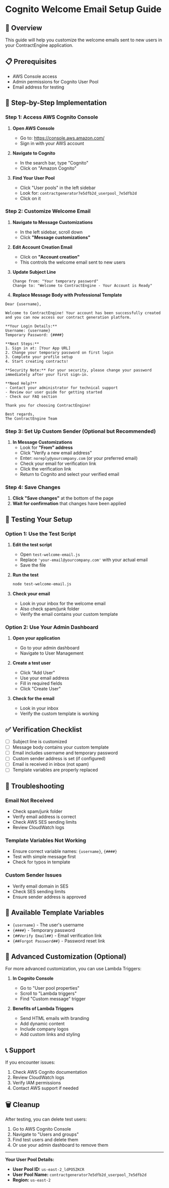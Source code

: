 # Cognito Welcome Email Setup Guide

## 🎯 Overview
This guide will help you customize the welcome emails sent to new users in your ContractEngine application.

## 📋 Prerequisites
- AWS Console access
- Admin permissions for Cognito User Pool
- Email address for testing

## 🚀 Step-by-Step Implementation

### Step 1: Access AWS Cognito Console

1. **Open AWS Console**
   - Go to: https://console.aws.amazon.com/
   - Sign in with your AWS account

2. **Navigate to Cognito**
   - In the search bar, type "Cognito"
   - Click on "Amazon Cognito"

3. **Find Your User Pool**
   - Click "User pools" in the left sidebar
   - Look for: `contractgenerator7e5dfb2d_userpool_7e5dfb2d`
   - Click on it

### Step 2: Customize Welcome Email

1. **Navigate to Message Customizations**
   - In the left sidebar, scroll down
   - Click **"Message customizations"**

2. **Edit Account Creation Email**
   - Click on **"Account creation"**
   - This controls the welcome email sent to new users

3. **Update Subject Line**
   ```
   Change from: "Your temporary password"
   Change to: "Welcome to ContractEngine - Your Account is Ready"
   ```

4. **Replace Message Body with Professional Template**

```
Dear {username},

Welcome to ContractEngine! Your account has been successfully created and you can now access our contract generation platform.

**Your Login Details:**
Username: {username}
Temporary Password: {####}

**Next Steps:**
1. Sign in at: [Your App URL]
2. Change your temporary password on first login
3. Complete your profile setup
4. Start creating contracts!

**Security Note:** For your security, please change your password immediately after your first sign-in.

**Need Help?**
- Contact your administrator for technical support
- Review our user guide for getting started
- Check our FAQ section

Thank you for choosing ContractEngine!

Best regards,
The ContractEngine Team
```

### Step 3: Set Up Custom Sender (Optional but Recommended)

1. **In Message Customizations**
   - Look for **"From" address**
   - Click "Verify a new email address"
   - Enter: `noreply@yourcompany.com` (or your preferred email)
   - Check your email for verification link
   - Click the verification link
   - Return to Cognito and select your verified email

### Step 4: Save Changes

1. **Click "Save changes"** at the bottom of the page
2. **Wait for confirmation** that changes have been applied

## 🧪 Testing Your Setup

### Option 1: Use the Test Script

1. **Edit the test script**
   - Open `test-welcome-email.js`
   - Replace `'your-email@yourcompany.com'` with your actual email
   - Save the file

2. **Run the test**
   ```bash
   node test-welcome-email.js
   ```

3. **Check your email**
   - Look in your inbox for the welcome email
   - Also check spam/junk folder
   - Verify the email contains your custom template

### Option 2: Use Your Admin Dashboard

1. **Open your application**
   - Go to your admin dashboard
   - Navigate to User Management

2. **Create a test user**
   - Click "Add User"
   - Use your email address
   - Fill in required fields
   - Click "Create User"

3. **Check for the email**
   - Look in your inbox
   - Verify the custom template is working

## ✅ Verification Checklist

- [ ] Subject line is customized
- [ ] Message body contains your custom template
- [ ] Email includes username and temporary password
- [ ] Custom sender address is set (if configured)
- [ ] Email is received in inbox (not spam)
- [ ] Template variables are properly replaced

## 🔧 Troubleshooting

### Email Not Received
- Check spam/junk folder
- Verify email address is correct
- Check AWS SES sending limits
- Review CloudWatch logs

### Template Variables Not Working
- Ensure correct variable names: `{username}`, `{####}`
- Test with simple message first
- Check for typos in template

### Custom Sender Issues
- Verify email domain in SES
- Check SES sending limits
- Ensure sender address is approved

## 📧 Available Template Variables

- `{username}` - The user's username
- `{####}` - Temporary password
- `{##Verify Email##}` - Email verification link
- `{##Forgot Password##}` - Password reset link

## 🎨 Advanced Customization (Optional)

For more advanced customization, you can use Lambda Triggers:

1. **In Cognito Console**
   - Go to "User pool properties"
   - Scroll to "Lambda triggers"
   - Find "Custom message" trigger

2. **Benefits of Lambda Triggers**
   - Send HTML emails with branding
   - Add dynamic content
   - Include company logos
   - Add custom links and styling

## 📞 Support

If you encounter issues:
1. Check AWS Cognito documentation
2. Review CloudWatch logs
3. Verify IAM permissions
4. Contact AWS support if needed

## 🗑️ Cleanup

After testing, you can delete test users:
1. Go to AWS Cognito Console
2. Navigate to "Users and groups"
3. Find test users and delete them
4. Or use your admin dashboard to remove them

---

**Your User Pool Details:**
- **User Pool ID:** `us-east-2_ldPO5ZKCR`
- **User Pool Name:** `contractgenerator7e5dfb2d_userpool_7e5dfb2d`
- **Region:** `us-east-2` 